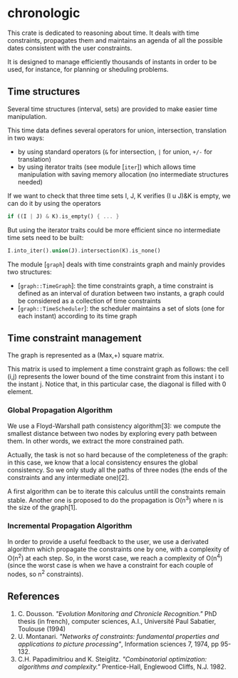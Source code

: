 # chronologic


 This crate is dedicated to reasoning about time.
 It deals with time constraints, propagates them and
 maintains an agenda of all the possible dates consistent
 with the user constraints.

It is designed to manage efficiently thousands of instants
in order to be used, for instance, for planning or sheduling problems.

 ## Time structures
 Several time structures (interval, sets) are provided
 to make easier time manipulation.

 This time data defines several operators for union, intersection,
 translation in two ways:
 * by using standard operators (`&` for intersection, `|` for union, `+/-` for translation)
 * by using iterator traits (see module [`iter`]) which allows time manipulation with
   saving memory allocation (no intermediate structures needed)

If we want to check that three time sets I, J, K verifies (I u J)&K is empty,
we can do it by using the operators
```rust
if ((I | J) & K).is_empty() { ... }
```
But using the iterator traits could be more efficient since no intermediate time sets need to be built:
```rust
I.into_iter().union(J).intersection(K).is_none()
```


 The module [`graph`] deals with time constraints graph and mainly provides two structures:
 * [`graph::TimeGraph`]: the time constraints graph, a time constraint is defined as an interval
 of duration between two instants, a graph could be considered as a collection of time constraints
 * [`graph::TimeScheduler`]: the scheduler maintains a set of slots (one for each instant) according to
   its time graph

## Time constraint management

The graph is represented as a (Max,+) square matrix.

This matrix is used to implement a time constraint graph as follows:
the cell (i,j) represents the lower bound of the time constraint from
this instant i to the instant j. Notice that, in this particular case,
the diagonal is filled with 0 element.

### Global Propagation Algorithm
We use a Floyd-Warshall path consistency algorithm[3]: we compute the smallest distance
between two nodes by exploring every path between them. In other words,
we extract the more constrained path.<p>
Actually, the task is not so hard because of the completeness of the graph: in this case, we
know that a local consistency ensures the global consistency. So we only study all the paths
of three nodes (the ends of the constraints and any intermediate one)[2].<p>

A first algorithm can be to iterate this calculus untill the constraints remain
stable. Another one is proposed to do the propagation is O(n<sup>3</sup>) where
n is the size of the graph[1].

### Incremental Propagation Algorithm
In order to provide a useful feedback to the user, we use a derivated algorithm
which propagate the constraints one by one, with a complexity of O(n<sup>2</sup>) at each step.
So, in the worst case, we reach a complexity of O(n<sup>4</sup>) (since
the worst case is when we have a constraint for each couple of nodes, so n<sup>2</sup> constraints).


## References
1. C. Dousson. _"Evolution Monitoring and Chronicle Recognition."_
   PhD thesis (in french), computer sciences, A.I., Université Paul Sabatier, Toulouse (1994)
1. U. Montanari. _"Networks of constraints: fundamental properties and applications to picture
     processing"_, Information sciences 7, 1974, pp 95-132.
1. C.H. Papadimitriou and K. Steiglitz. _"Combinatorial optimization: algorithms and complexity."_
	Prentice-Hall, Englewood Cliffs, N.J. 1982.</li>

